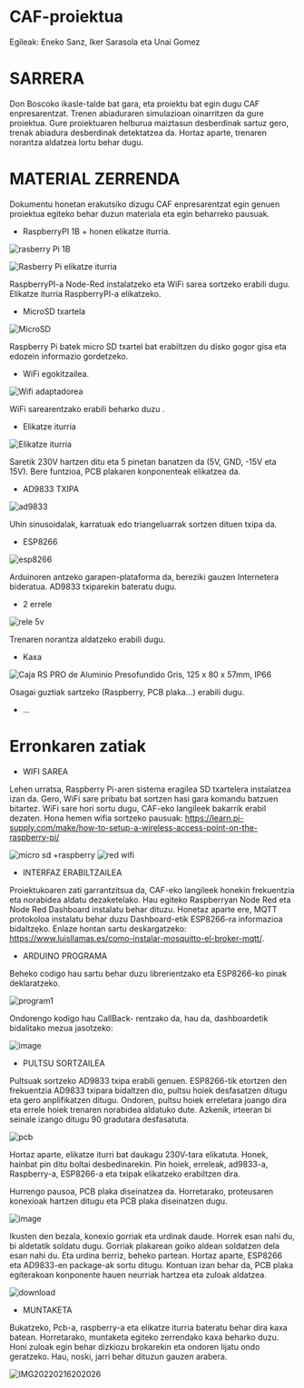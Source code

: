 # CAF-proiektua

Egileak: Eneko Sanz, Iker Sarasola eta Unai Gomez

# SARRERA

Don Boscoko ikasle-talde bat gara, eta proiektu bat egin dugu CAF enpresarentzat. Trenen abiaduraren simulazioan oinarritzen da gure proiektua. Gure proiektuaren helburua maiztasun desberdinak sartuz gero, trenak abiadura desberdinak detektatzea da. Hortaz aparte, trenaren norantza aldatzea lortu behar dugu.

# MATERIAL ZERRENDA

Dokumentu honetan erakutsiko dizugu CAF enpresarentzat egin genuen proiektua egiteko behar duzun materiala eta egin beharreko pausuak.

-  RaspberryPI  1B +  honen elikatze iturria.

![rasberry Pi 1B](https://user-images.githubusercontent.com/98529068/154254936-fa040963-2bd5-4787-af55-68eb37bb5bb6.jpg)

![Rasberry Pi elikatze iturria](https://user-images.githubusercontent.com/98529068/154255028-2c7a8f42-36ed-4f33-8595-8bfd65c25953.jpg)

RaspberryPI-a  Node-Red instalatzeko  eta WiFi sarea sortzeko erabili dugu.
Elikatze iturria RaspberryPI-a elikatzeko.

- MicroSD txartela

![MicroSD](https://user-images.githubusercontent.com/98529068/154263610-81146313-2e14-4e58-b6af-fd639c224e4d.jpg)

Raspberry Pi batek micro SD txartel bat erabiltzen du disko gogor gisa eta edozein informazio gordetzeko.

- WiFi egokitzailea.

![Wifi adaptadorea](https://user-images.githubusercontent.com/98529068/154264082-ebc42ccc-f5ba-4549-8943-bc583af4821e.jpg)

WiFi sarearentzako erabili beharko duzu .

- Elikatze iturria

![Elikatze iturria](https://user-images.githubusercontent.com/98529068/154264595-50a81ad8-21b3-4333-a89b-4aefba5bc885.jpg)

Saretik 230V hartzen ditu eta 5 pinetan banatzen da (5V, GND, -15V eta 15V). Bere funtzioa, PCB plakaren konponenteak elikatzea da.

- AD9833 TXIPA

![ad9833](https://user-images.githubusercontent.com/98529068/154265437-8c7ac05a-d526-4afa-a6f5-c48bfb1cd1b8.jpg)

Uhin sinusoidalak, karratuak edo triangeluarrak sortzen dituen txipa da.

- ESP8266

![esp8266](https://user-images.githubusercontent.com/98529068/154266413-6cf8d5e4-c382-42ca-9f1c-6111e0489eaf.jpg)

Arduinoren antzeko garapen-plataforma da, bereziki gauzen Internetera bideratua. AD9833 txiparekin bateratu dugu.

- 2 errele

![rele 5v](https://user-images.githubusercontent.com/98529068/154269593-ec46f5e9-4ca5-4766-8370-a7afacfd7685.jpg)

Trenaren norantza aldatzeko erabili dugu.

- Kaxa

![Caja RS PRO de Aluminio Presofundido Gris, 125 x 80 x 57mm, IP66](https://user-images.githubusercontent.com/98529068/154273826-e4f98575-cc76-4c9b-b829-b4e8fd0789db.jpg)

Osagai guztiak sartzeko (Raspberry, PCB plaka...) erabili dugu.

- ...
 
# Erronkaren zatiak 

- WIFI SAREA

 Lehen urratsa, Raspberry Pi-aren sistema eragilea SD txartelera instalatzea izan da. Gero, WiFi sare pribatu bat sortzen hasi gara komandu batzuen bitartez. WiFi sare hori sortu dugu, CAF-eko langileek bakarrik erabil dezaten.
 Hona hemen wifia sortzeko pausuak: https://learn.pi-supply.com/make/how-to-setup-a-wireless-access-point-on-the-raspberry-pi/

![micro sd +raspberry](https://user-images.githubusercontent.com/98529068/154331566-b8e9e13b-ecae-4901-88dd-c0db344f4cce.jpg)
![red wifi](https://user-images.githubusercontent.com/98529068/154333900-24a9c113-6050-4f6f-bd6f-ba7cc01e4186.png)

- INTERFAZ ERABILTZAILEA

Proiektukoaren zati garrantzitsua da, CAF-eko langileek honekin frekuentzia eta norabidea aldatu dezaketelako. Hau egiteko Raspberryan Node Red eta Node Red Dashboard instalatu behar dituzu.
Honetaz aparte ere, MQTT protokoloa instalatu behar duzu Dashboard-etik ESP8266-ra informazioa bidaltzeko. Enlaze hontan sartu deskargatzeko: https://www.luisllamas.es/como-instalar-mosquitto-el-broker-mqtt/.

- ARDUINO PROGRAMA

Beheko codigo hau sartu behar duzu librerientzako eta ESP8266-ko pinak deklaratzeko.


![program1](https://user-images.githubusercontent.com/96518844/154363950-4f348ab5-1fec-45cf-95d7-ca2fbc843417.PNG)

Ondorengo kodigo hau CallBack- rentzako da, hau da, dashboardetik bidalitako mezua jasotzeko:


![image](https://user-images.githubusercontent.com/96518844/154380395-55560104-fc51-4aed-93f2-d57b5b539e68.png)





- PULTSU SORTZAILEA

Pultsuak sortzeko AD9833 txipa erabili genuen. ESP8266-tik etortzen den frekuentzia AD9833 txipara bidaltzen dio, pultsu hoiek desfasatzen ditugu eta gero anplifikatzen ditugu. Ondoren, pultsu hoiek erreletara joango dira eta errele hoiek trenaren norabidea aldatuko dute. Azkenik, irteeran bi seinale izango ditugu 90 gradutara desfasatuta. 

![pcb](https://user-images.githubusercontent.com/98529068/154375899-683e6553-bf27-47da-b571-0c5b25836328.PNG)

Hortaz aparte, elikatze iturri bat daukagu 230V-tara elikatuta. Honek, hainbat pin ditu boltai desbedinarekin. Pin hoiek, erreleak, ad9833-a, Raspberry-a, ESP8266-a eta txipak elikatzeko erabiltzen dira.

Hurrengo pausoa, PCB plaka diseinatzea da. Horretarako, proteusaren konexioak hartzen ditugu eta PCB plaka diseinatzen dugu. 

![image](https://user-images.githubusercontent.com/98529068/154376587-ba6952da-8f41-4791-952c-212b02bd5442.png)

Ikusten den bezala, konexio gorriak eta urdinak daude. Horrek esan nahi du, bi aldetatik soldatu dugu. Gorriak plakarean goiko aldean soldatzen dela esan nahi du. Eta urdina berriz, beheko partean. Hortaz aparte, ESP8266 eta AD9833-en package-ak sortu ditugu. Kontuan izan behar da, PCB plaka egiterakoan konponente hauen neurriak hartzea eta zuloak aldatzea.

![download](https://user-images.githubusercontent.com/98529068/154375749-ff506a88-9464-46df-948a-976cf8cb3a05.jpg)

- MUNTAKETA

Bukatzeko, Pcb-a, raspberry-a eta elikatze iturria bateratu behar dira kaxa batean. Horretarako, muntaketa egiteko zerrendako kaxa beharko duzu. Honi zuloak egin behar dizkiozu brokarekin eta ondoren lijatu ondo geratzeko. Hau, noski, jarri behar dituzun  gauzen arabera. 

![IMG20220216202026](https://user-images.githubusercontent.com/96518844/154363062-49a24bb2-a8ce-4e14-9180-f6db8bbae1b5.jpg)

